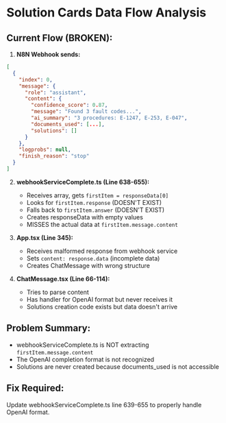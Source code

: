 # Solution Cards Data Flow Analysis

## Current Flow (BROKEN):

1. **N8N Webhook sends:**
```json
[
  {
    "index": 0,
    "message": {
      "role": "assistant",
      "content": {
        "confidence_score": 0.87,
        "message": "Found 3 fault codes...",
        "ai_summary": "3 procedures: E-1247, E-253, E-047",
        "documents_used": [...],
        "solutions": []
      }
    },
    "logprobs": null,
    "finish_reason": "stop"
  }
]
```

2. **webhookServiceComplete.ts (Line 638-655):**
   - Receives array, gets `firstItem = responseData[0]`
   - Looks for `firstItem.response` (DOESN'T EXIST)
   - Falls back to `firstItem.answer` (DOESN'T EXIST)
   - Creates responseData with empty values
   - MISSES the actual data at `firstItem.message.content`

3. **App.tsx (Line 345):**
   - Receives malformed response from webhook service
   - Sets `content: response.data` (incomplete data)
   - Creates ChatMessage with wrong structure

4. **ChatMessage.tsx (Line 66-114):**
   - Tries to parse content
   - Has handler for OpenAI format but never receives it
   - Solutions creation code exists but data doesn't arrive

## Problem Summary:
- webhookServiceComplete.ts is NOT extracting `firstItem.message.content`
- The OpenAI completion format is not recognized
- Solutions are never created because documents_used is not accessible

## Fix Required:
Update webhookServiceComplete.ts line 639-655 to properly handle OpenAI format.